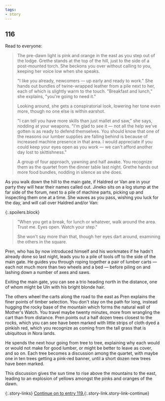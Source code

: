 ```yaml
---
tags:
- story
---
```


## 116

Read to everyone:

> The pre-dawn light is pink and orange in the east as you step out of the lodge.
> Grethe stands at the top of the hill, just to the side of a post-mounted torch.
> She beckons you over without calling to you, keeping her voice low when she speaks.
>
> "I like you already, newcomers — up early and ready to work."
> She hands out bundles of twine-wrapped leather from a pile next to her, each of which is slightly warm to the touch.
> "Breakfast and lunch," she explains, "you're going to need it."
>
> Looking around, she gets a conspiratorial look, lowering her tone even more, though no one else is within earshot.
>
> "I can tell you have more skills than just mallet and saw," she says, nodding at your weapons.
> "I'm glad to see it — not all the help we've gotten is as ready to defend themselves.
> You should know that one of the reasons our lumber supplies are falling behind is because of increased machine presence in that area.
> I would appreciate if you could keep your eyes open as you work — we can't afford another day lost to skittishness."
>
> A group of four approach, yawning and half awake.
> You recognize them as the quartet from the dinner table last night.
> Grethe hands out more food bundles, nodding in silence as she does.

As you walk down the hill to the main gate, if Haldred or Van are in your party they will hear their names called out.
Jineko sits on a log stump at the far side of the forum, next to a pile of machine parts, picking up and inspecting them one at a time.
She waves as you pass, wishing you luck for the day, and will call over Haldred and/or Van:

{:.spoilers.block}
> "When you get a break, for lunch or whatever, walk around the area.
> Trust me.  Eyes open.  Watch your step."
>
> She won't say more than that, though her eyes dart around, examining the others in the square.

Pren, who has by now introduced himself and his workmates if he hadn't already done so last night, leads you to a pile of tools off to the side of the main gate.
He guides you through roping together a pair of lumber carts — each not much more than two wheels and a bed — before piling on and lashing down a number of axes and saws.

Exiting the main gate, you can see a trio heading north in the distance, one of whom might be Uln with his bright blonde hair.

The others wheel the carts along the road to the east as Pren explains the finer points of timber selection.
You don't stay on the path for long, instead hugging the rocky base of the mountain which forms the natural wall of Mother's Watch.
You travel maybe twenty minutes, more from wrangling the cart than from distance. 
Pren points out a half dozen trees closest to the rocks, which you can see have been marked with little strips of cloth dyed a pinkish red, which you recognize as coming from the tall grass that is ubiquitous in Nora lands.

He spends the next hour going from tree to tree, explaining why each would or would not make for good lumber, or might be better to leave as cover, and so on.
Each tree becomes a discussion among the quartet, with maybe one in ten trees getting a pink-red banner, until a short dozen new trees have been marked.

This discussion gives the sun time to rise above the mountains to the east, leading to an explosion of yellows amongst the pinks and oranges of the dawn.

{:.story-links}
[Continue on to entry 119.](119-timber-and-striders.md){:.story-link.story-link-continue}
